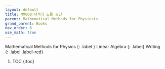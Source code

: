 ```yaml
---
layout: default
title: MM008:내적과 노름 공간
parent: Mathematical Methods for Physicsts
grand_parent: Books
nav_order: 8
use_math: true
---
```


Mathematical Methods for Physics
{: .label }
Linear Algebra
{: .label}
Writing
{: .label .label-red}

1. TOC
{:toc}



